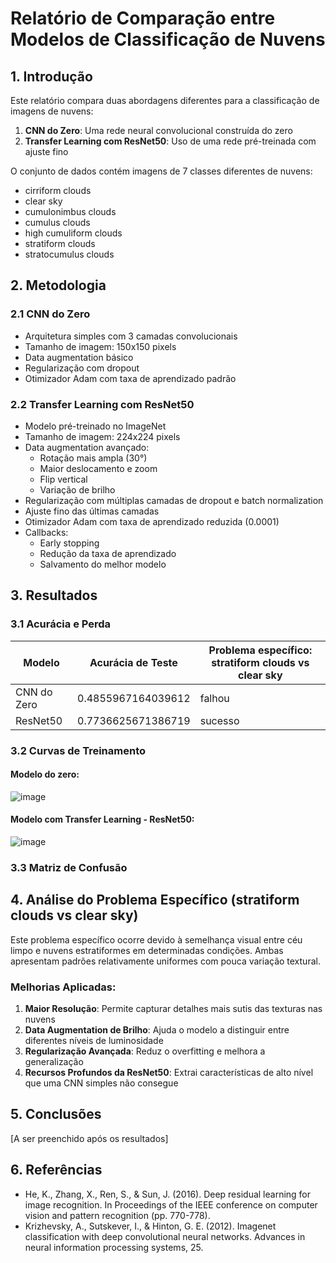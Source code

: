 # Relatório de Comparação entre Modelos de Classificação de Nuvens

## 1. Introdução

Este relatório compara duas abordagens diferentes para a classificação de imagens de nuvens:

1. **CNN do Zero**: Uma rede neural convolucional construída do zero
2. **Transfer Learning com ResNet50**: Uso de uma rede pré-treinada com ajuste fino

O conjunto de dados contém imagens de 7 classes diferentes de nuvens:
- cirriform clouds
- clear sky
- cumulonimbus clouds
- cumulus clouds
- high cumuliform clouds
- stratiform clouds
- stratocumulus clouds

## 2. Metodologia

### 2.1 CNN do Zero

- Arquitetura simples com 3 camadas convolucionais
- Tamanho de imagem: 150x150 pixels
- Data augmentation básico
- Regularização com dropout
- Otimizador Adam com taxa de aprendizado padrão

### 2.2 Transfer Learning com ResNet50

- Modelo pré-treinado no ImageNet
- Tamanho de imagem: 224x224 pixels
- Data augmentation avançado:
  - Rotação mais ampla (30°)
  - Maior deslocamento e zoom
  - Flip vertical
  - Variação de brilho
- Regularização com múltiplas camadas de dropout e batch normalization
- Ajuste fino das últimas camadas
- Otimizador Adam com taxa de aprendizado reduzida (0.0001)
- Callbacks:
  - Early stopping
  - Redução da taxa de aprendizado
  - Salvamento do melhor modelo

## 3. Resultados

### 3.1 Acurácia e Perda

| Modelo | Acurácia de Teste | Problema específico: stratiform clouds vs clear sky |
|--------|-------------------|-----------------------------------------------------|
| CNN do Zero | 0.4855967164039612 | falhou |
| ResNet50 | 0.7736625671386719 | sucesso |

### 3.2 Curvas de Treinamento

#### Modelo do zero:

![image](https://github.com/user-attachments/assets/696eb83b-a540-4c15-bf8d-0dfc3c9f3c98)


#### Modelo com Transfer Learning - ResNet50:

![image](https://github.com/user-attachments/assets/9de4d8bb-1891-4f09-943b-471892a2c9b9)


### 3.3 Matriz de Confusão


## 4. Análise do Problema Específico (stratiform clouds vs clear sky)

Este problema específico ocorre devido à semelhança visual entre céu limpo e nuvens estratiformes em determinadas condições. Ambas apresentam padrões relativamente uniformes com pouca variação textural.

### Melhorias Aplicadas:

1. **Maior Resolução**: Permite capturar detalhes mais sutis das texturas nas nuvens
2. **Data Augmentation de Brilho**: Ajuda o modelo a distinguir entre diferentes níveis de luminosidade
3. **Regularização Avançada**: Reduz o overfitting e melhora a generalização
4. **Recursos Profundos da ResNet50**: Extrai características de alto nível que uma CNN simples não consegue

## 5. Conclusões

[A ser preenchido após os resultados]

## 6. Referências

- He, K., Zhang, X., Ren, S., & Sun, J. (2016). Deep residual learning for image recognition. In Proceedings of the IEEE conference on computer vision and pattern recognition (pp. 770-778).
- Krizhevsky, A., Sutskever, I., & Hinton, G. E. (2012). Imagenet classification with deep convolutional neural networks. Advances in neural information processing systems, 25.
